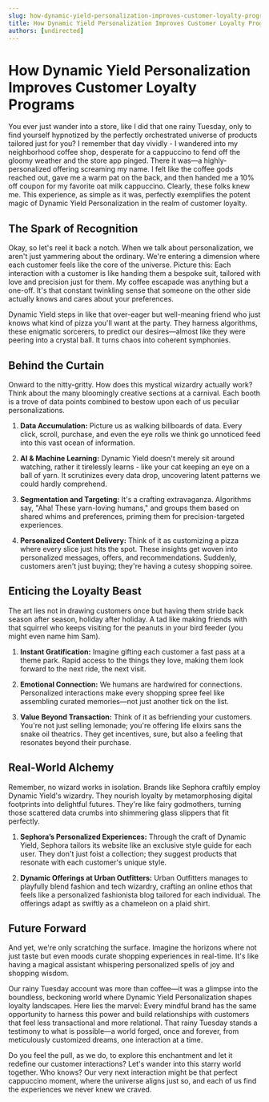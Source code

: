 ```yaml
---
slug: how-dynamic-yield-personalization-improves-customer-loyalty-programs
title: How Dynamic Yield Personalization Improves Customer Loyalty Programs
authors: [undirected]
---
```



# How Dynamic Yield Personalization Improves Customer Loyalty Programs

You ever just wander into a store, like I did that one rainy Tuesday, only to find yourself hypnotized by the perfectly orchestrated universe of products tailored just for you? I remember that day vividly - I wandered into my neighborhood coffee shop, desperate for a cappuccino to fend off the gloomy weather and the store app pinged. There it was—a highly-personalized offering screaming my name. I felt like the coffee gods reached out, gave me a warm pat on the back, and then handed me a 10% off coupon for my favorite oat milk cappuccino. Clearly, these folks knew me. This experience, as simple as it was, perfectly exemplifies the potent magic of Dynamic Yield Personalization in the realm of customer loyalty.

## The Spark of Recognition

Okay, so let's reel it back a notch. When we talk about personalization, we aren't just yammering about the ordinary. We're entering a dimension where each customer feels like the core of the universe. Picture this: Each interaction with a customer is like handing them a bespoke suit, tailored with love and precision just for them. My coffee escapade was anything but a one-off. It's that constant twinkling sense that someone on the other side actually knows and cares about your preferences.

Dynamic Yield steps in like that over-eager but well-meaning friend who just knows what kind of pizza you'll want at the party. They harness algorithms, these enigmatic sorcerers, to predict our desires—almost like they were peering into a crystal ball. It turns chaos into coherent symphonies.

## Behind the Curtain

Onward to the nitty-gritty. How does this mystical wizardry actually work? Think about the many bloomingly creative sections at a carnival. Each booth is a trove of data points combined to bestow upon each of us peculiar personalizations. 

1. **Data Accumulation:** Picture us as walking billboards of data. Every click, scroll, purchase, and even the eye rolls we think go unnoticed feed into this vast ocean of information.

2. **AI & Machine Learning:** Dynamic Yield doesn't merely sit around watching, rather it tirelessly learns - like your cat keeping an eye on a ball of yarn. It scrutinizes every data drop, uncovering latent patterns we could hardly comprehend.

3. **Segmentation and Targeting:** It's a crafting extravaganza. Algorithms say, "Aha! These yarn-loving humans," and groups them based on shared whims and preferences, priming them for precision-targeted experiences.

4. **Personalized Content Delivery:** Think of it as customizing a pizza where every slice just hits the spot. These insights get woven into personalized messages, offers, and recommendations. Suddenly, customers aren't just buying; they're having a cutesy shopping soiree.

## Enticing the Loyalty Beast

The art lies not in drawing customers once but having them stride back season after season, holiday after holiday. A tad like making friends with that squirrel who keeps visiting for the peanuts in your bird feeder (you might even name him Sam).

1. **Instant Gratification:** Imagine gifting each customer a fast pass at a theme park. Rapid access to the things they love, making them look forward to the next ride, the next visit.

2. **Emotional Connection:** We humans are hardwired for connections. Personalized interactions make every shopping spree feel like assembling curated memories—not just another tick on the list.

3. **Value Beyond Transaction:** Think of it as befriending your customers. You're not just selling lemonade; you're offering life elixirs sans the snake oil theatrics. They get incentives, sure, but also a feeling that resonates beyond their purchase.

## Real-World Alchemy

Remember, no wizard works in isolation. Brands like Sephora craftily employ Dynamic Yield's wizardry. They nourish loyalty by metamorphosing digital footprints into delightful futures. They're like fairy godmothers, turning those scattered data crumbs into shimmering glass slippers that fit perfectly.

1. **Sephora’s Personalized Experiences:** Through the craft of Dynamic Yield, Sephora tailors its website like an exclusive style guide for each user. They don't just foist a collection; they suggest products that resonate with each customer's unique style.

2. **Dynamic Offerings at Urban Outfitters:** Urban Outfitters manages to playfully blend fashion and tech wizardry, crafting an online ethos that feels like a personalized fashionista blog tailored for each individual. The offerings adapt as swiftly as a chameleon on a plaid shirt.

## Future Forward

And yet, we're only scratching the surface. Imagine the horizons where not just taste but even moods curate shopping experiences in real-time. It's like having a magical assistant whispering personalized spells of joy and shopping wisdom.

Our rainy Tuesday account was more than coffee—it was a glimpse into the boundless, beckoning world where Dynamic Yield Personalization shapes loyalty landscapes. Here lies the marvel: Every mindful brand has the same opportunity to harness this power and build relationships with customers that feel less transactional and more relational. That rainy Tuesday stands a testimony to what is possible—a world forged, once and forever, from meticulously customized dreams, one interaction at a time.

Do you feel the pull, as we do, to explore this enchantment and let it redefine our customer interactions? Let's wander into this starry world together. Who knows? Our very next interaction might be that perfect cappuccino moment, where the universe aligns just so, and each of us find the experiences we never knew we craved.
